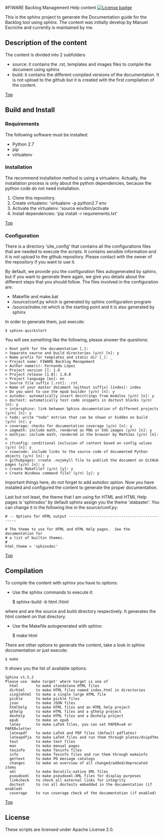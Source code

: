 #<a name="top"></a>FIWARE Backlog Management Help content
[![License badge](https://img.shields.io/badge/license-Apache_2.0-blue.svg)](https://opensource.org/licenses/Apache-2.0)

This is the sphinx project to generate the Documentation guide for the Backlog
tool using sphinx. The content was initially develop by Manuel Escriche and
currently is maintained by me.

## Description of the content

The content is divided into 2 subfolders

- source: it contains the .rst, templates and images files to compile the document
using sphinx
- build: it contains the different complied versions of the documentation. It is not
upload to the github but it is created with the first compilation of the content.


[Top](#top)

## Build and Install

### Requirements

The following software must be installed:

- Python 2.7
- pip
- virtualenv


### Installation

The recommend installation method is using a virtualenv. Actually, the installation 
process is only about the python dependencies, because the python code do not need 
installation.

1. Clone this repository.
2. Create virtualenv: 'virtualenv -p python2.7 env
3. Activate the virtualenv: 'source env/bin/activate
4. Install dependencies: 'pip install -r requirements.txt'

[Top](#top)

### Configuration

There is a directory 'site_config' that contains all the configurations files that
are needed to execute the scripts. It contains sensible information and it is not
upload to the github repository. Please contact with the owner of the repository
if you want to use it.

By default, we provide you the configuration files autogenerated by sphinx, but if
you want to generate them again, we give you details about the different steps that
you should follow. The files involved in the configuration are:

- Makefile and make.bat
- /source/conf.py which is generated by sphinx configuration program
- /source/index.rst which is the starting point and it is also generated by sphinx

In order to generate them, just execute:

    $ sphinx-quickstart
    
You will see something like the following, please answer the questions:

    > Root path for the documentation [.]: 
    > Separate source and build directories (y/n) [n]: y
    > Name prefix for templates and static dir [_]: _
    > Project name: FIWARE Backlog Management
    > Author name(s): Fernando López
    > Project version []: 1.0
    > Project release [1.0]: 1.0.0
    > Project language [en]: en
    > Source file suffix [.rst]: .rst
    > Name of your master document (without suffix) [index]: index
    > Do you want to use the epub builder (y/n) [n]: y
    > autodoc: automatically insert docstrings from modules (y/n) [n]: y
    > doctest: automatically test code snippets in doctest blocks (y/n) [n]: y
    > intersphinx: link between Sphinx documentation of different projects (y/n) [n]: y
    > todo: write "todo" entries that can be shown or hidden on build (y/n) [n]: y
    > coverage: checks for documentation coverage (y/n) [n]: y
    > imgmath: include math, rendered as PNG or SVG images (y/n) [n]: y
    > mathjax: include math, rendered in the browser by MathJax (y/n) [n]: n
    > ifconfig: conditional inclusion of content based on config values (y/n) [n]: y
    > viewcode: include links to the source code of documented Python objects (y/n) [n]: y
    > githubpages: create .nojekyll file to publish the document on GitHub pages (y/n) [n]: y
    > Create Makefile? (y/n) [y]: y
    > Create Windows command file? (y/n) [y]: y

Important things here, do not forget to add autodoc option. Now you have installed and configured
the content to generate the proper documentation.

Last but not least, the theme that I am using for HTML and HTML Help pages is 'sphinxdoc' by default
sphinx assign you the theme 'alabaster'. You can change it in the following line in the source/conf.py:

    # -- Options for HTML output ----------------------------------------------
    
    # The theme to use for HTML and HTML Help pages.  See the documentation for
    # a list of builtin themes.
    #
    html_theme = 'sphinxdoc'

[Top](#top)


## Compilation

To compile the content with sphinx you have to options:

- Use the sphinx commands to execute it:

    $ sphinx-build -b html <sourcedir> <builddir>/html

where <sourcedir> and <builddir> are the source and build directory respectively. 
It generates the html content on that directory.
  
- Use the Makefile autogenerated with sphinx:
    
    $ make html
    
There are other options to generate the content, take a look in
sphinx documentation or just execute:

    $ make
    
It shows you the list of available options:

    Sphinx v1.5.2
    Please use `make target' where target is one of
      html        to make standalone HTML files
      dirhtml     to make HTML files named index.html in directories
      singlehtml  to make a single large HTML file
      pickle      to make pickle files
      json        to make JSON files
      htmlhelp    to make HTML files and an HTML help project
      qthelp      to make HTML files and a qthelp project
      devhelp     to make HTML files and a Devhelp project
      epub        to make an epub
      latex       to make LaTeX files, you can set PAPER=a4 or PAPER=letter
      latexpdf    to make LaTeX and PDF files (default pdflatex)
      latexpdfja  to make LaTeX files and run them through platex/dvipdfmx
      text        to make text files
      man         to make manual pages
      texinfo     to make Texinfo files
      info        to make Texinfo files and run them through makeinfo
      gettext     to make PO message catalogs
      changes     to make an overview of all changed/added/deprecated items
      xml         to make Docutils-native XML files
      pseudoxml   to make pseudoxml-XML files for display purposes
      linkcheck   to check all external links for integrity
      doctest     to run all doctests embedded in the documentation (if enabled)
      coverage    to run coverage check of the documentation (if enabled)


[Top](#top)

## License

These scripts are licensed under Apache License 2.0.
